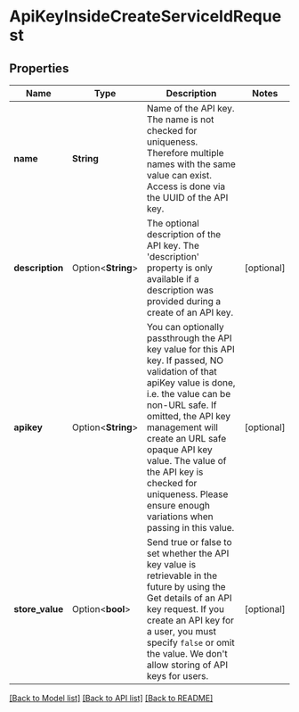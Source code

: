 # ApiKeyInsideCreateServiceIdRequest

## Properties

Name | Type | Description | Notes
------------ | ------------- | ------------- | -------------
**name** | **String** | Name of the API key. The name is not checked for uniqueness. Therefore multiple names with the same value can exist. Access is done via the UUID of the API key. | 
**description** | Option<**String**> | The optional description of the API key. The 'description' property is only available if a description was provided during a create of an API key. | [optional]
**apikey** | Option<**String**> | You can optionally passthrough the API key value for this API key. If passed, NO validation of that apiKey value is done, i.e. the value can be non-URL safe. If omitted, the API key management will create an URL safe opaque API key value. The value of the API key is checked for uniqueness. Please ensure enough variations when passing in this value. | [optional]
**store_value** | Option<**bool**> | Send true or false to set whether the API key value is retrievable in the future by using the Get details of an API key request. If you create an API key for a user, you must specify `false` or omit the value. We don't allow storing of API keys for users. | [optional]

[[Back to Model list]](../README.md#documentation-for-models) [[Back to API list]](../README.md#documentation-for-api-endpoints) [[Back to README]](../README.md)



